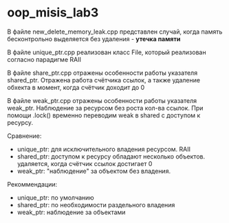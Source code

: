 # oop_misis_lab3

В файле new_delete_memory_leak.cpp представлен случай, когда память бесконтрольно выделяется без удаления - **утечка памяти**

В файле unique_ptr.cpp реализован класс File, который реализован согласно парадигме RAII

В файле share_ptr.cpp отражены особенности работы указателя shared_ptr. Отражена работа счётчика ссылок, а также удаление обхекта в момент, когда счётчик доходит до 0

В файле weak_ptr.cpp отражены особенности работы указателя weak_ptr. Наблюдение за ресурсом без роста кол-ва ссылок. При помощи .lock() временно переводим weak в shared с доступом к ресурсу.

Сравнение:
- unique_ptr: для исключительного владения ресурсом. RAII
- shared_ptr: доступом к ресурсу обладают несколько объектов. удаляется, когда счётчик ссылок достигает 0
- weak_ptr: "наблюдение" за объектом без владения.

Рекоммендации:
- unique_ptr: по умолчанию
- shared_ptr: по необходимости раздельного владения
- weak_ptr: наблюдение за объектами